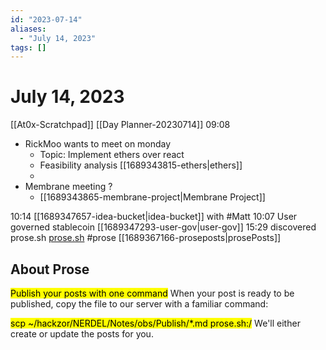 ```yaml
---
id: "2023-07-14"
aliases:
  - "July 14, 2023"
tags: []
---
```


# July 14, 2023
[[At0x-Scratchpad]]
[[Day Planner-20230714]]
09:08
- RickMoo wants to meet on monday
   - Topic: Implement ethers over react 
    - Feasibility analysis [[1689343815-ethers|ethers]]
    -
- Membrane meeting ?
  - [[1689343865-membrane-project|Membrane Project]]

10:14 [[1689347657-idea-bucket|idea-bucket]] with #Matt 10:07  User governed stablecoin [[1689347293-user-gov|user-gov]]
15:29
discovered prose.sh [prose.sh](https://prose.sh) #prose 
[[1689367166-proseposts|prosePosts]]

## About Prose
<mark>Publish your posts with one command</mark>
When your post is ready to be published, copy the file to our server with a familiar command:

<mark>scp ~/hackzor/NERDEL/Notes/obs/Publish/*.md prose.sh:/</mark>
We'll either create or update the posts for you.


